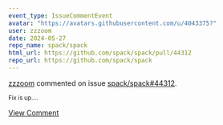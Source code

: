 ```yaml
---
event_type: IssueCommentEvent
avatar: "https://avatars.githubusercontent.com/u/4043375?"
user: zzzoom
date: 2024-05-27
repo_name: spack/spack
html_url: https://github.com/spack/spack/pull/44312
repo_url: https://github.com/spack/spack
---
```


<a href='https://github.com/zzzoom' target='_blank'>zzzoom</a> commented on issue <a href='https://github.com/spack/spack/pull/44312' target='_blank'>spack/spack#44312</a>.

<small>Fix is up....</small>

<a href='https://github.com/spack/spack/pull/44312' target='_blank'>View Comment</a>
